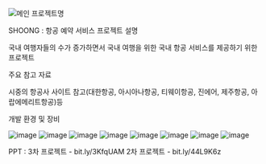 ![메인](https://github.com/PHP-506-airplane/PHP-506-airplane/assets/126548025/37b281c4-6591-4fba-a704-95d9e6219635)
프로젝트명

SHOONG : 항공 예약 서비스
프로젝트 설명

국내 여행자들의 수가 증가하면서
국내 여행을 위한 국내 항공 서비스를 제공하기 위한 프로젝트

주요 참고 자료

시중의 항공사 사이트 참고(대한항공, 아시아나항공, 티웨이항공, 진에어, 제주항공, 아랍에메리트항공)등

개발 환경 및 장비

![image](https://github.com/PHP-506-airplane/PHP-506-airplane/assets/126548025/f06f2836-9997-4292-a50c-22b2ea83e714)
![image](https://github.com/PHP-506-airplane/PHP-506-airplane/assets/126548025/c1d7f529-afce-4575-be09-f5b6d00243c0)
![image](https://github.com/PHP-506-airplane/PHP-506-airplane/assets/126548025/88105e50-0db0-4aa3-b8a0-86cf6fd4d185)
![image](https://github.com/PHP-506-airplane/PHP-506-airplane/assets/126548025/0c29e617-1c3c-48cf-911d-c62e08e95ec2)
![image](https://github.com/PHP-506-airplane/PHP-506-airplane/assets/126548025/393f0190-a98a-4ed7-9169-a737ffac244f)
![image](https://github.com/PHP-506-airplane/PHP-506-airplane/assets/126548025/bd374a95-f846-4f54-b367-db2369860af4)
![image](https://github.com/PHP-506-airplane/PHP-506-airplane/assets/126548025/ff45b973-c7e2-4824-86f1-51106ed7fdee)
![image](https://github.com/PHP-506-airplane/PHP-506-airplane/assets/126548025/4ed9d1f0-ef21-4e1f-ab29-1b0f40527871)

PPT : 
      3차 프로젝트 - bit.ly/3KfqUAM
      2차 프로젝트 - bit.ly/44L9K6z
